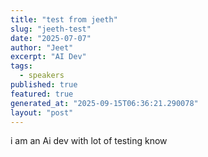 ```yaml
---
title: "test from jeeth"
slug: "jeeth-test"
date: "2025-07-07"
author: "Jeet"
excerpt: "AI Dev"
tags:
  - speakers
published: true
featured: true
generated_at: "2025-09-15T06:36:21.290078"
layout: "post"
---
```


i am an Ai dev with lot of testing know